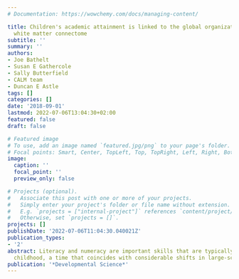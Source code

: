 ```yaml
---
# Documentation: https://wowchemy.com/docs/managing-content/

title: Children's academic attainment is linked to the global organization of the
  white matter connectome
subtitle: ''
summary: ''
authors:
- Joe Bathelt
- Susan E Gathercole
- Sally Butterfield
- CALM team
- Duncan E Astle
tags: []
categories: []
date: '2018-09-01'
lastmod: 2022-07-06T13:04:30+02:00
featured: false
draft: false

# Featured image
# To use, add an image named `featured.jpg/png` to your page's folder.
# Focal points: Smart, Center, TopLeft, Top, TopRight, Left, Right, BottomLeft, Bottom, BottomRight.
image:
  caption: ''
  focal_point: ''
  preview_only: false

# Projects (optional).
#   Associate this post with one or more of your projects.
#   Simply enter your project's folder or file name without extension.
#   E.g. `projects = ["internal-project"]` references `content/project/deep-learning/index.md`.
#   Otherwise, set `projects = []`.
projects: []
publishDate: '2022-07-06T11:04:30.040021Z'
publication_types:
- '2'
abstract: Literacy and numeracy are important skills that are typically learned during
  childhood, a time that coincides with considerable shifts in large-scale brain organization. However, most studies emphasize focal brain contributions to literacy and numeracy development by employing case-control designs and voxel-by-voxel statistical comparisons. This approach has been valuable, but may underestimate the contribution of overall brain network organization. The current study includes children (N = 133 children; 86 male; mean age = 9.42, SD = 1.715; age range = 5.92-13.75y) with a broad range of abilities, and uses whole-brain structural connectomics based on diffusion-weighted MRI data. The results indicate that academic attainment is associated with differences in structural brain organization, something not seen when focusing on the integrity of specific regions. Furthermore, simulated disruption of highly-connected brain regions known as hubs suggests that the role of these regions for maintaining the architecture of the network may be more important than specific aspects of processing. Our findings indicate that distributed brain systems contribute to the etiology of difficulties with academic learning, which cannot be captured using a more traditional voxel-wise statistical approach.
publication: '*Developmental Science*'
---
```

